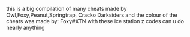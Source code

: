 this is a big compilation of many cheats
 made by Owl,Foxy,Peanut,Springtrap,
 Cracko Darksiders
 and the colour of the cheats was made by:
 Foxy#XTN
 with these ice station z codes can u do 
nearly anything
